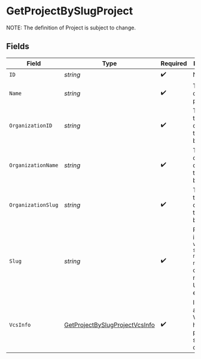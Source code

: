 # GetProjectBySlugProject

NOTE: The definition of Project is subject to change.


## Fields

| Field                                                                                          | Type                                                                                           | Required                                                                                       | Description                                                                                    | Example                                                                                        |
| ---------------------------------------------------------------------------------------------- | ---------------------------------------------------------------------------------------------- | ---------------------------------------------------------------------------------------------- | ---------------------------------------------------------------------------------------------- | ---------------------------------------------------------------------------------------------- |
| `ID`                                                                                           | *string*                                                                                       | :heavy_check_mark:                                                                             | N/A                                                                                            |                                                                                                |
| `Name`                                                                                         | *string*                                                                                       | :heavy_check_mark:                                                                             | The name of the project                                                                        | api-preview-docs                                                                               |
| `OrganizationID`                                                                               | *string*                                                                                       | :heavy_check_mark:                                                                             | The id of the organization the project belongs to                                              | CircleCI-Public                                                                                |
| `OrganizationName`                                                                             | *string*                                                                                       | :heavy_check_mark:                                                                             | The name of the organization the project belongs to                                            | CircleCI-Public                                                                                |
| `OrganizationSlug`                                                                             | *string*                                                                                       | :heavy_check_mark:                                                                             | The slug of the organization the project belongs to                                            | CircleCI-Public                                                                                |
| `Slug`                                                                                         | *string*                                                                                       | :heavy_check_mark:                                                                             | Project slug in the form `vcs-slug/org-name/repo-name`. The `/` characters may be URL-escaped. | gh/CircleCI-Public/api-preview-docs                                                            |
| `VcsInfo`                                                                                      | [GetProjectBySlugProjectVcsInfo](../../models/operations/getprojectbyslugprojectvcsinfo.md)    | :heavy_check_mark:                                                                             | Information about the VCS that hosts the project source code.                                  |                                                                                                |
